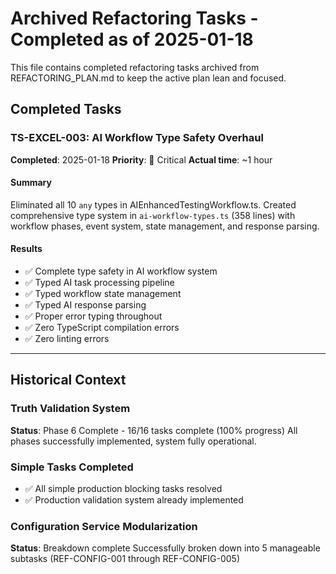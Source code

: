 # Archived Refactoring Tasks - Completed as of 2025-01-18

This file contains completed refactoring tasks archived from REFACTORING_PLAN.md to keep the active plan lean and focused.

## Completed Tasks

### TS-EXCEL-003: AI Workflow Type Safety Overhaul
**Completed**: 2025-01-18
**Priority**: 🔴 Critical
**Actual time**: ~1 hour

#### Summary
Eliminated all 10 `any` types in AIEnhancedTestingWorkflow.ts. Created comprehensive type system in `ai-workflow-types.ts` (358 lines) with workflow phases, event system, state management, and response parsing.

#### Results
- ✅ Complete type safety in AI workflow system
- ✅ Typed AI task processing pipeline
- ✅ Typed workflow state management
- ✅ Typed AI response parsing
- ✅ Proper error typing throughout
- ✅ Zero TypeScript compilation errors
- ✅ Zero linting errors

---

## Historical Context

### Truth Validation System
**Status**: Phase 6 Complete - 16/16 tasks complete (100% progress)
All phases successfully implemented, system fully operational.

### Simple Tasks Completed
- ✅ All simple production blocking tasks resolved
- ✅ Production validation system already implemented

### Configuration Service Modularization
**Status**: Breakdown complete
Successfully broken down into 5 manageable subtasks (REF-CONFIG-001 through REF-CONFIG-005)